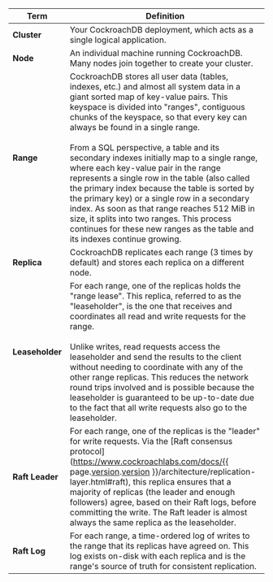 Term | Definition
-----|------------
**Cluster** | Your CockroachDB deployment, which acts as a single logical application.
**Node** | An individual machine running CockroachDB. Many nodes join together to create your cluster.
**Range** | <a name="architecture-range"></a> CockroachDB stores all user data (tables, indexes, etc.) and almost all system data in a giant sorted map of key-value pairs. This keyspace is divided into "ranges", contiguous chunks of the keyspace, so that every key can always be found in a single range.<br><br>From a SQL perspective, a table and its secondary indexes initially map to a single range, where each key-value pair in the range represents a single row in the table (also called the primary index because the table is sorted by the primary key) or a single row in a secondary index. As soon as that range reaches 512 MiB in size, it splits into two ranges. This process continues for these new ranges as the table and its indexes continue growing.
**Replica** <a name="architecture-replica"></a>| CockroachDB replicates each range (3 times by default) and stores each replica on a different node.
**Leaseholder** <a name="architecture-leaseholder"></a> | For each range, one of the replicas holds the "range lease". This replica, referred to as the "leaseholder", is the one that receives and coordinates all read and write requests for the range.<br><br>Unlike writes, read requests access the leaseholder and send the results to the client without needing to coordinate with any of the other range replicas. This reduces the network round trips involved and is possible because the leaseholder is guaranteed to be up-to-date due to the fact that all write requests also go to the leaseholder.
**Raft Leader** | For each range, one of the replicas is the "leader" for write requests. Via the [Raft consensus protocol](https://www.cockroachlabs.com/docs/{{ page.[version](cluster-settings.html#setting-version).[version](cluster-settings.html#setting-version) }}/architecture/replication-layer.html#raft), this replica ensures that a majority of replicas (the leader and enough followers) agree, based on their Raft logs, before committing the write. The Raft leader is almost always the same replica as the leaseholder.
**Raft Log** | For each range, a time-ordered log of writes to the range that its replicas have agreed on. This log exists on-disk with each replica and is the range's source of truth for consistent replication.
